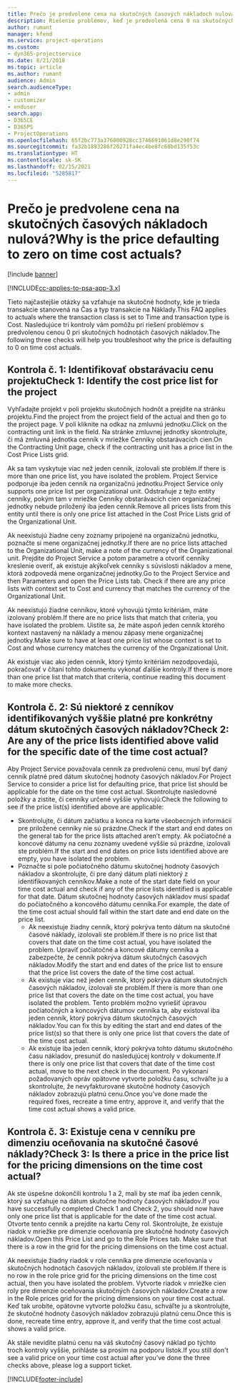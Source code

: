 ```yaml
---
title: Prečo je predvolene cena na skutočných časových nákladoch nulová?
description: Riešenie problémov, keď je predvolená cena 0 na skutočných časových nákladoch.
author: rumant
manager: kfend
ms.service: project-operations
ms.custom:
- dyn365-projectservice
ms.date: 8/21/2018
ms.topic: article
ms.author: rumant
audience: Admin
search.audienceType:
- admin
- customizer
- enduser
search.app:
- D365CE
- D365PS
- ProjectOperations
ms.openlocfilehash: 65f2bc773a376800928cc3746691061d8e290f74
ms.sourcegitcommit: fa32b1893286f20271fa4ec4be8fc68bd135f53c
ms.translationtype: HT
ms.contentlocale: sk-SK
ms.lasthandoff: 02/15/2021
ms.locfileid: "5285817"
---
```

# <a name="why-is-the-price-defaulting-to-zero-on-time-cost-actuals"></a><span data-ttu-id="f6f1e-103">Prečo je predvolene cena na skutočných časových nákladoch nulová?</span><span class="sxs-lookup"><span data-stu-id="f6f1e-103">Why is the price defaulting to zero on time cost actuals?</span></span>

[!include [banner](../includes/psa-now-project-operations.md)]

[!INCLUDE[cc-applies-to-psa-app-3.x](../includes/cc-applies-to-psa-app-3x.md)]

<span data-ttu-id="f6f1e-104">Tieto najčastejšie otázky sa vzťahuje na skutočné hodnoty, kde je trieda transakcie stanovená na Čas a typ transakcie na Náklady.</span><span class="sxs-lookup"><span data-stu-id="f6f1e-104">This FAQ applies to actuals where the transaction class is set to Time and transaction type is Cost.</span></span> <span data-ttu-id="f6f1e-105">Nasledujúce tri kontroly vám pomôžu pri riešení problémov s predvolenou cenou 0 pri skutočných hodnotách časových nákladov.</span><span class="sxs-lookup"><span data-stu-id="f6f1e-105">The following three checks will help you troubleshoot why the price is defaulting to 0 on time cost actuals.</span></span>
 
## <a name="check-1-identify-the-cost-price-list-for-the-project"></a><span data-ttu-id="f6f1e-106">Kontrola č. 1: Identifikovať obstarávaciu cenu projektu</span><span class="sxs-lookup"><span data-stu-id="f6f1e-106">Check 1: Identify the cost price list for the project</span></span>

<span data-ttu-id="f6f1e-107">Vyhľadajte projekt v poli projektu skutočných hodnôt a prejdite na stránku projektu.</span><span class="sxs-lookup"><span data-stu-id="f6f1e-107">Find the project from the project field of the actual and then go to the project page.</span></span> <span data-ttu-id="f6f1e-108">V poli kliknite na odkaz na zmluvnú jednotku.</span><span class="sxs-lookup"><span data-stu-id="f6f1e-108">Click on the contracting unit link in the field.</span></span> <span data-ttu-id="f6f1e-109">Na stránke zmluvnej jednotky skontrolujte, či má zmluvná jednotka cenník v mriežke Cenníky obstarávacích cien.</span><span class="sxs-lookup"><span data-stu-id="f6f1e-109">On the Contracting Unit page, check if the contracting unit has a price list in the Cost Price Lists grid.</span></span>

<span data-ttu-id="f6f1e-110">Ak sa tam vyskytuje viac než jeden cenník, izolovali ste problém.</span><span class="sxs-lookup"><span data-stu-id="f6f1e-110">If there is more than one price list, you have isolated the problem.</span></span> <span data-ttu-id="f6f1e-111">Project Service podporuje iba jeden cenník na organizačnú jednotku.</span><span class="sxs-lookup"><span data-stu-id="f6f1e-111">Project Service only supports one price list per organizational unit.</span></span> <span data-ttu-id="f6f1e-112">Odstraňuje z tejto entity cenníky, pokým tam v mriežke Cenníky obstarávacích cien organizačnej jednotky nebude priložený iba jeden cenník.</span><span class="sxs-lookup"><span data-stu-id="f6f1e-112">Remove all prices lists from this entity until there is only one price list attached in the Cost Price Lists grid of the Organizational Unit.</span></span>

<span data-ttu-id="f6f1e-113">Ak neexistujú žiadne ceny zoznamy pripojené na organizačnú jednotku, poznačte si mene organizačnej jednotky.</span><span class="sxs-lookup"><span data-stu-id="f6f1e-113">If there are no price lists attached to the Organizational Unit, make a note of the currency of the Organizational unit.</span></span> <span data-ttu-id="f6f1e-114">Prejdite do Project Service a potom parametre a otvoriť cenníky kreslenie overiť, ak existuje akýkoľvek cenníky s súvislosti nákladov a mene, ktorá zodpovedá mene organizačnej jednotky.</span><span class="sxs-lookup"><span data-stu-id="f6f1e-114">Go to the Project Service and then Parameters and open the Price Lists tab. Check if there are any price lists with context set to Cost and currency that matches the currency of the Organizational Unit.</span></span>
 
<span data-ttu-id="f6f1e-115">Ak neexistujú žiadne cenníkov, ktoré vyhovujú týmto kritériám, máte izolovaný problém.</span><span class="sxs-lookup"><span data-stu-id="f6f1e-115">If there are no price lists that match that criteria, you have isolated the problem.</span></span> <span data-ttu-id="f6f1e-116">Uistite sa, že máte aspoň jeden cenník ktorého kontext nastavený na náklady a menou zápasy mene organizačnej jednotky.</span><span class="sxs-lookup"><span data-stu-id="f6f1e-116">Make sure to have at least one price list whose context is set to Cost and whose currency matches the currency of the Organizational Unit.</span></span>

<span data-ttu-id="f6f1e-117">Ak existuje viac ako jeden cenník, ktorý týmto kritériám nezodpovedajú, pokračovať v čítaní tohto dokumentu vykonať ďalšie kontroly.</span><span class="sxs-lookup"><span data-stu-id="f6f1e-117">If there is more than one price list that match that criteria, continue reading this document to make more checks.</span></span>

## <a name="check-2-are-any-of-the-price-lists-identified-above-valid-for-the-specific-date-of-the-time-cost-actual"></a><span data-ttu-id="f6f1e-118">Kontrola č. 2: Sú niektoré z cenníkov identifikovaných vyššie platné pre konkrétny dátum skutočných časových nákladov?</span><span class="sxs-lookup"><span data-stu-id="f6f1e-118">Check 2: Are any of the price lists identified above valid for the specific date of the time cost actual?</span></span>

<span data-ttu-id="f6f1e-119">Aby Project Service považovala cenník za predvolenú cenu, musí byť daný cenník platné pred dátum skutočnej hodnoty časových nákladov.</span><span class="sxs-lookup"><span data-stu-id="f6f1e-119">For Project Service to consider a price list for defaulting price, that price list should be applicable for the date on the time cost actual.</span></span> <span data-ttu-id="f6f1e-120">Skontrolujte nasledovné položky a zistite, či cenníky určené vyššie vyhovujú:</span><span class="sxs-lookup"><span data-stu-id="f6f1e-120">Check the following to see if the price list(s) identified above are applicable:</span></span>

- <span data-ttu-id="f6f1e-121">Skontrolujte, či dátum začiatku a konca na karte všeobecných informácií pre priložené cenníky nie sú prázdne.</span><span class="sxs-lookup"><span data-stu-id="f6f1e-121">Check if the start and end dates on the general tab for the price lists attached aren’t empty.</span></span> <span data-ttu-id="f6f1e-122">Ak počiatočné a koncové dátumy na cenu zoznamy uvedené vyššie sú prázdne, izolovali ste problém.</span><span class="sxs-lookup"><span data-stu-id="f6f1e-122">If the start and end dates on price lists identified above are empty, you have isolated the problem.</span></span> 
- <span data-ttu-id="f6f1e-123">Poznačte si pole počiatočného dátumu skutočnej hodnoty časových nákladov a skontrolujte, či pre daný dátum platí niektorý z identifikovaných cenníkov.</span><span class="sxs-lookup"><span data-stu-id="f6f1e-123">Make a note of the start date field on your time cost actual and check if any of the price lists identified is applicable for that date.</span></span> <span data-ttu-id="f6f1e-124">Dátum skutočnej hodnoty časových nákladov musí spadať do počiatočného a koncového dátumu cenníka.</span><span class="sxs-lookup"><span data-stu-id="f6f1e-124">For example, the date of the time cost actual should fall within the start date and end date on the price list.</span></span> 
    - <span data-ttu-id="f6f1e-125">Ak neexistuje žiadny cenník, ktorý pokrýva tento dátum na skutočné časové náklady, izolovali ste problém.</span><span class="sxs-lookup"><span data-stu-id="f6f1e-125">If there is no price list that covers that date on the time cost actual, you have isolated the problem.</span></span> <span data-ttu-id="f6f1e-126">Upraviť počiatočné a koncové dátumy cenníka a zabezpečte, že cenník pokrýva dátum skutočných časových nákladov.</span><span class="sxs-lookup"><span data-stu-id="f6f1e-126">Modify the start and end dates of the price list to ensure that the price list covers the date of the time cost actual.</span></span> 
    - <span data-ttu-id="f6f1e-127">Ak existuje viac než jeden cenník, ktorý pokrýva dátum skutočných časových nákladov, izolovali ste problém.</span><span class="sxs-lookup"><span data-stu-id="f6f1e-127">If there is more than one price list that covers the date on the time cost actual, you have isolated the problem.</span></span> <span data-ttu-id="f6f1e-128">Tento problém možno vyriešiť úpravou počiatočných a koncových dátumov cenníka ta, aby existoval iba jeden cenník, ktorý pokrýva dátum skutočných časových nákladov.</span><span class="sxs-lookup"><span data-stu-id="f6f1e-128">You can fix this by editing the start and end dates of the price list(s) so that there is only one price list that covers the date of the time cost actual.</span></span> 
    - <span data-ttu-id="f6f1e-129">Ak existuje iba jeden cenník, ktorý pokrýva tohto dátumu skutočného času nákladov, presunúť do nasledujúcej kontroly v dokumente.</span><span class="sxs-lookup"><span data-stu-id="f6f1e-129">If there is only one price list that covers that date of the time cost actual, move to the next check in the document.</span></span>
<span data-ttu-id="f6f1e-130">Po vykonaní požadovaných opráv opätovne vytvorte položku času, schváľte ju a skontrolujte, že nevyfakturované skutočné hodnoty časových nákladov zobrazujú platnú cenu.</span><span class="sxs-lookup"><span data-stu-id="f6f1e-130">Once you’ve done made the required fixes, recreate a time entry, approve it, and verify that the time cost actual shows a valid price.</span></span>

## <a name="check-3-is-there-a-price-in-the-price-list-for-the-pricing-dimensions-on-the-time-cost-actual"></a><span data-ttu-id="f6f1e-131">Kontrola č. 3: Existuje cena v cenníku pre dimenziu oceňovania na skutočné časové náklady?</span><span class="sxs-lookup"><span data-stu-id="f6f1e-131">Check 3: Is there a price in the price list for the pricing dimensions on the time cost actual?</span></span>

<span data-ttu-id="f6f1e-132">Ak ste úspešne dokončili kontrolu 1 a 2, mali by ste mať iba jeden cenník, ktorý sa vzťahuje na dátum skutočne hodnoty časových nákladov.</span><span class="sxs-lookup"><span data-stu-id="f6f1e-132">If you have successfully completed Check 1 and Check 2, you should now have only one price list that is applicable for the date of the time cost actual.</span></span> <span data-ttu-id="f6f1e-133">Otvorte tento cenník a prejdite na kartu Ceny rol. Skontrolujte, že existuje riadok v mriežke pre dimenzie oceňovania pre skutočné hodnoty časových nákladov.</span><span class="sxs-lookup"><span data-stu-id="f6f1e-133">Open this Price List and go to the Role Prices tab. Make sure that there is a row in the grid for the pricing dimensions on the time cost actual.</span></span>

<span data-ttu-id="f6f1e-134">Ak neexistuje žiadny riadok v role cenníka pre dimenzie oceňovania v skutočných hodnotách časových nákladov, izolovali ste problém.</span><span class="sxs-lookup"><span data-stu-id="f6f1e-134">If there is no row in the role price grid for the pricing dimensions on the time cost actual, then you have isolated the problem.</span></span> <span data-ttu-id="f6f1e-135">Vytvorte riadok v mriežke cien roly pre dimenzie oceňovania skutočných časových nákladov.</span><span class="sxs-lookup"><span data-stu-id="f6f1e-135">Create a row in the Role prices grid for the pricing dimensions on your time cost actual.</span></span> <span data-ttu-id="f6f1e-136">Keď tak urobíte, opätovne vytvorte položku času, schváľte ju a skontrolujte, že skutočné hodnoty časových nákladov zobrazujú platnú cenu.</span><span class="sxs-lookup"><span data-stu-id="f6f1e-136">Once this is done, recreate time entry, approve it, and verify that the time cost actual shows a valid price.</span></span>
 
<span data-ttu-id="f6f1e-137">Ak stále nevidíte platnú cenu na váš skutočný časový náklad po týchto troch kontroly vyššie, prihláste sa prosím na podporu lístok.</span><span class="sxs-lookup"><span data-stu-id="f6f1e-137">If you still don't see a valid price on your time cost actual after you’ve done the three checks above, please log a support ticket.</span></span>





[!INCLUDE[footer-include](../includes/footer-banner.md)]